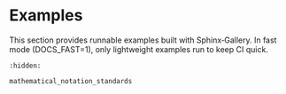 # Examples

This section provides runnable examples built with Sphinx‑Gallery. In fast mode (DOCS_FAST=1), only lightweight examples run to keep CI quick.

<!-- TODO: Auto-generate examples gallery with Sphinx-Gallery -->
<!-- ```{toctree}
:maxdepth: 1
:hidden:

auto_examples/index
``` -->

<!-- See the full gallery: {ref}`auto_examples/index` -->


```{toctree}
:hidden:

mathematical_notation_standards
```